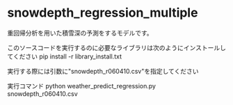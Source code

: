 # snowdepth_regression_multiple

重回帰分析を用いた積雪深の予測をするモデルです。

このソースコードを実行するのに必要なライブラリは次のようにインストールしてください
pip install -r library_install.txt

実行する際には引数に"snowdepth_r060410.csv"を指定してください

実行コマンド
python weather_predict_regression.py snowdepth_r060410.csv
